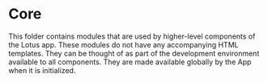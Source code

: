 # Core

This folder contains modules that are used by higher-level components of the Lotus app. These modules do not have any accompanying HTML templates. They can be thought of as part of the development environment available to all components. They are made available globally by the App when it is initialized.
